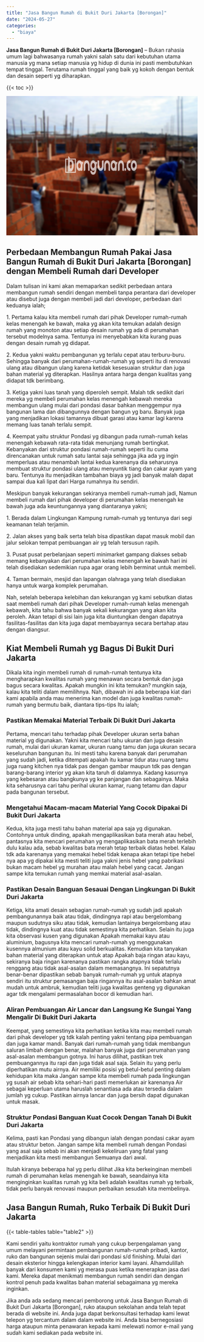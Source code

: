 ```yaml
---
title: "Jasa Bangun Rumah di Bukit Duri Jakarta [Borongan]"
date: "2024-05-27"
categories: 
  - "biaya"
---
```


**Jasa Bangun Rumah di Bukit Duri Jakarta \[Borongan\]** – Bukan rahasia umum lagi bahwasanya rumah yakni salah satu dari kebutuhan utama manusia yg mana setiap manusia yg hidup di dunia ini pasti membutuhkan tempat tinggal. Terutama rumah tinggal yang baik yg kokoh dengan bentuk dan desain seperti yg diharapkan.

{{< toc >}}

![Jasa Bangun Rumah di Bukit Duri Jakarta [Borongan]](/images/borong-bangunan-16.png)

## Perbedaan Membangun Rumah Pakai Jasa Bangun Rumah di Bukit Duri Jakarta \[Borongan\] dengan Membeli Rumah dari Developer

Dalam tulisan ini kami akan memaparkan sedikit perbedaan antara membangun rumah sendiri dengan membeli tanpa perantara dari developer atau disebut juga dengan membeli jadi dari developer, perbedaan dari keduanya ialah;

1\. Pertama kalau kita membeli rumah dari pihak Developer rumah-rumah kelas menengah ke bawah, maka yg akan kita temukan adalah design rumah yang monoton atau setiap desain rumah yg ada di perumahan tersebut modelnya sama. Tentunya ini menyebabkan kita kurang puas dengan desain rumah yg didapat.

2\. Kedua yakni waktu pembangunan yg terlalu cepat atau terburu-buru. Sehingga banyak dari perumahan-rumah-rumah yg seperti itu di renovasi ulang atau dibangun ulang karena ketidak kesesuaian struktur dan juga bahan material yg diterapkan. Hasilnya antara harga dengan kualitas yang didapat tdk berimbang.

3\. Ketiga yakni luas tanah yang diperoleh sempit. Malah tdk sedikit dari mereka yg membeli perumahan kelas menengah kebawah mereka membangun ulang mulai dari pondasi dasar bahkan menggempur nya bangunan lama dan dibangunnya dengan bangun yg baru. Banyak juga yang menjadikan lokasi tamannya dibuat garasi atau kamar lagi karena memang luas tanah terlalu sempit.

4\. Keempat yaitu struktur Pondasi yg dibangun pada rumah-rumah kelas menengah kebawah rata-rata tidak menunjang rumah bertingkat. Kebanyakan dari struktur pondasi rumah-rumah seperti itu cuma direncanakan untuk rumah satu lantai saja sehingga jika ada yg ingin memperluas atau menambah lantai kedua karenanya dia seharusnya membuat struktur pondasi ulang atau menyuntik tiang dan cakar ayam yang baru. Tentunya itu menjadikan tambahan biaya yg jadi banyak malah dapat sampai dua kali lipat dari Harga rumahnya itu sendiri.

Meskipun banyak kekurangan sekiranya membeli rumah-rumah jadi, Namun membeli rumah dari pihak developer di perumahan kelas menengah ke bawah juga ada keuntungannya yang diantaranya yakni;

1\. Berada dalam Lingkungan Kampung rumah-rumah yg tentunya dari segi keamanan telah terjamin.

2\. Jalan akses yang baik serta telah bisa dipastikan dapat masuk mobil dan jalur selokan tempat pembuangan air yg telah tersusun rapih.

3\. Pusat pusat perbelanjaan seperti minimarket gampang diakses sebab memang kebanyakan dari perumahan kelas menengah ke bawah hari ini telah disediakan sedemikian rupa agar orang lebih berminat untuk membeli.

4\. Taman bermain, mesjid dan lapangan olahraga yang telah disediakan hanya untuk warga komplek perumahan.

Nah, setelah beberapa kelebihan dan kekurangan yg kami sebutkan diatas saat membeli rumah dari pihak Developer rumah-rumah kelas menengah kebawah, kita tahu bahwa banyak sekali kekurangan yang akan kita peroleh. Akan tetapi di sisi lain juga kita diuntungkan dengan dapatnya fasilitas-fasilitas dan kita juga dapat membayarnya secara bertahap atau dengan diangsur.

## Kiat Membeli Rumah yg Bagus Di Bukit Duri Jakarta

Dikala kita ingin membeli rumah di rumah-rumah tentunya kita mengharapkan kwalitas rumah yang menawan secara bentuk dan juga bagus secara kwalitas. Apakah mungkin ini kita temukan? mungkin saja, kalau kita teliti dalam memilihnya. Nah, dibawah ini ada beberapa kiat dari kami apabila anda mau menerima kan model dan juga kwalitas rumah-rumah yang bermutu baik, diantara tips-tips Itu ialah;

### Pastikan Memakai Material Terbaik Di Bukit Duri Jakarta

Pertama, mencari tahu terhadap pihak Developer ukuran serta bahan material yg digunakan. Yakni kita mencari tahu ukuran dan juga desain rumah, mulai dari ukuran kamar, ukuran ruang tamu dan juga ukuran secara keseluruhan bangunan itu. Ini mesti tahu karena banyak dari perumahan yang sudah jadi, ketika ditempati apakah itu kamar tidur atau ruang tamu juga ruang kitchen nya tidak pas dengan gambar maupun tdk pas dengan barang-barang interior yg akan kita taruh di dalamnya. Kadang kasurnya yang kebesaran atau bangkunya yg ke panjangan dan sebagainya. Maka kita seharusnya cari tahu perihal ukuran kamar, ruang tetamu dan dapur pada bangunan tersebut.

### Mengetahui Macam-macam Material Yang Cocok Dipakai Di Bukit Duri Jakarta

Kedua, kita juga mesti tahu bahan material apa saja yg digunakan. Contohnya untuk dinding, apakah mengaplikasikan bata merah atau hebel, pantasnya kita mencari perumahan yg mengaplikasikan bata merah terlebih dulu kalau ada, sebab kwalitas bata merah tetap terbaik diatas hebel. Kalau tdk ada karenanya yang memakai hebel tidak kenapa akan tetapi tipe hebel nya apa yg dipakai kita mesti teliti juga yakni jenis hebel yang pabrikasi bukan macam hebel yg murahan atau malah hebel yang cacat. Jangan sampe kita temukan rumah yang memkai material asal-asalan.

### Pastikan Desain Banguan Sesauai Dengan Lingkungan Di Bukit Duri Jakarta

Ketiga, kita amati desain sebagian rumah-rumah yg sudah jadi apakah pembangunannya baik atau tidak, dindingnya rapi atau bergelombang maupun sudutnya siku atau tidak, kemudian lantainya bergelombang atau tidak, dindingnya kuat atau tidak semestinya kita perhatikan. Selain itu juga kita observasi kusen yang digunakan Apakah memakai kayu atau aluminium, bagusnya kita mencari rumah-rumah yg menggunakan kusennya almunium atau kayu solid berkualitas. Kemudian kita tanyakan bahan material yang diterapkan untuk atap Apakah baja ringan atau kayu, sekiranya baja ringan karenanya pastikan rangka atapnya tidak terlalu renggang atau tidak asal-asalan dalam memasangnya. Ini sepatutnya benar-benar dipastikan sebab banyak rumah-rumah yg untuk atapnya sendiri itu struktur pemasangan baja ringannya itu asal-asalan bahkan amat mudah untuk ambruk, kemudian teliti juga kwalitas genteng yg digunakan agar tdk mengalami permasalahan bocor di kemudian hari.

### Aliran Pembuangan Air Lancar dan Langsung Ke Sungai Yang Mengalir Di Bukit Duri Jakarta

Keempat, yang semestinya kita perhatikan ketika kita mau membeli rumah dari pihak developer yg tdk kalah penting yakni tentang pipa pembuangan dan juga kamar mandi. Banyak dari rumah-rumah yang tidak membangun saluran limbah dengan benar, malahan banyak juga dari perumahan yang asal-asalan membangun gotnya. Ini harus dilihat, pastikan trek pembuangannya itu rapi dan juga tidak asal saja. Selain itu yang perlu diperhatikan mutu airnya. Air memiliki posisi yg betul-betul penting dalam kehidupan kita maka Jangan sampe kita membeli rumah pada lingkungan yg susah air sebab kita sehari-hari pasti memerlukan air karenanya Air sebagai keperluan utama haruslah senantiasa ada atau tersedia dalam jumlah yg cukup. Pastikan airnya lancar dan juga bersih dapat digunakan untuk masak.

### Struktur Pondasi Banguan Kuat Cocok Dengan Tanah Di Bukit Duri Jakarta

Kelima, pasti kan Pondasi yang dibangun ialah dengan pondasi cakar ayam atau struktur beton. Jangan sampe kita membeli rumah dengan Pondasi yang asal saja sebab ini akan menjadi kekeliruan yang fatal yang menjadikan kita mesti membangun Semuanya dari awal.

Itulah kiranya beberapa hal yg perlu dilihat Jika kita berkeinginan membeli rumah di perumahan kelas menengah ke bawah, seandainya kita menginginkan kualitas rumah yg kita beli adalah kwalitas rumah yg terbaik, tidak perlu banyak renovasi maupun perbaikan sesudah kita membelinya.

## Jasa Bangun Rumah, Ruko Terbaik Di Bukit Duri Jakarta

{{< table-tables table="table2" >}}

Kami sendiri yaitu kontraktor rumah yang cukup berpengalaman yang umum melayani permintaan pembangunan rumah-rumah pribadi, kantor, ruko dan bangunan sejenis mulai dari pondasi s/d finishing. Mulai dari desain eksterior hingga kelengkapan interior kami layani. Alhamdulillah banyak dari konsumen kami yg merasa puas ketika menerapkan jasa dari kami. Mereka dapat menikmati membangun rumah sendiri dan dengan kontrol penuh pada kwalitas bahan material sebagaimana yg mereka inginkan.

Jika anda ada sedang mencari pemborong untuk Jasa Bangun Rumah di Bukit Duri Jakarta \[Borongan\], ruko ataupun sekolahan anda telah tepat berada di website ini. Anda juga dapat berkonsultasi terhadap kami lewat telepon yg tercantum dalam dalam website ini. Anda bisa bernegosiasi harga ataupun minta penawaran kepada kami melewati nomor e-mail yang sudah kami sediakan pada website ini.
